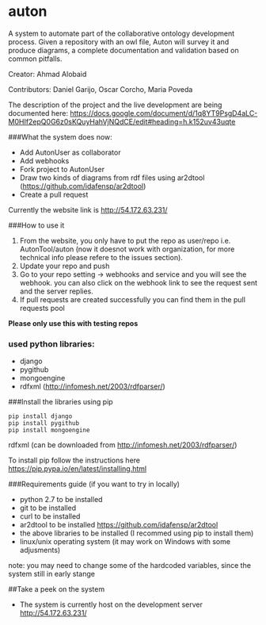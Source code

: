 # auton
A system to automate part of the collaborative ontology development process. Given a repository with an owl file, Auton will survey it and produce diagrams, a complete documentation and validation based on common pitfalls.

Creator: Ahmad Alobaid

Contributors: Daniel Garijo, Oscar Corcho, Maria Poveda

The description of the project and the live development are being documented here: https://docs.google.com/document/d/1q8YT9PsgD4aLC-M0HIf2epQ0G6z0sKQuyHahVjNQdCE/edit#heading=h.k152uv43uqte





###What the system does now:
* Add AutonUser as collaborator
* Add webhooks
* Fork project to AutonUser
* Draw two kinds of diagrams from rdf files using ar2dtool (https://github.com/idafensp/ar2dtool)
* Create a pull request


Currently the website link is http://54.172.63.231/

###How to use it 
1. From the website, you only have to put the repo as user/repo i.e. AutonTool/auton (now it doesnot work with organization, for more technical info please refere to the issues section).
2. Update your repo and push
3. Go to your repo setting -> webhooks and service and you will see the webhook. you can also click on the webhook link to see the request sent and the server replies.
4. If pull requests are created successfully you can find them in the pull requests pool

**Please only use this with testing repos**




### used python libraries:
* django
* pygithub
* mongoengine
* rdfxml (http://infomesh.net/2003/rdfparser/)


###Install the libraries using pip
```
pip install django
pip install pygithub
pip install mongoengine
```
rdfxml (can be downloaded from http://infomesh.net/2003/rdfparser/)


To install pip follow the instructions here https://pip.pypa.io/en/latest/installing.html

###Requirements guide (if you want to try in locally)
* python 2.7 to be installed
* git to be installed
* curl to be installed
* ar2dtool to be installed https://github.com/idafensp/ar2dtool
* the above libraries to be installed (I recommed using pip to install them)
* linux/unix operating system (it may work on Windows with some adjusments)

note: you may need to change some of the hardcoded variables, since the system still in early stange



##Take a peek on the system
* The system is currently host on the development server http://54.172.63.231/ 






